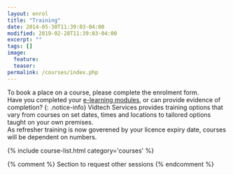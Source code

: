 ```yaml
---
layout: enrol
title: "Training"
date: 2014-05-30T11:39:03-04:00
modified: 2019-02-28T11:39:03-04:00
excerpt: ""
tags: []
image:
  feature:
  teaser:
permalink: /courses/index.php
---
```


To book a place on a course, please complete the enrolment form.
<br>
Have you completed your [e-learning modules]({{site.url}}/courses/ewrb/), or can provide evidence of completion?
{: .notice-info}
Vidtech Services provides training options that vary from courses on set dates, times and locations to tailored options taught on your own premises.  
As refresher training is now goverened by your licence expiry date, courses will be dependent on numbers.
<div class="row">
    <div class="large-12">
        {% include course-list.html category='courses' %}
    </div>
</div>




{% comment %}
Section to request other sessions
{% endcomment %}
